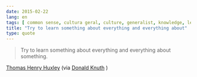 ```yaml
---
date: 2015-02-22
lang: en
tags: [ common sense, cultura geral, culture, generalist, knowledge, learning, life, specialist ]
title: "Try to learn something about everything and everything about"
type: quote
---
```


> Try to learn something about everything and everything about
> something.

[Thomas Henry Huxley](http://en.wikiquote.org/wiki/Thomas_Henry_Huxley)
(via [Donald Knuth](http://youtu.be/75Ju0eM5T2c?t=3m41s) )

